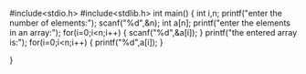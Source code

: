 #include<stdio.h>
#include<stdlib.h>
int main()
{
  int i,n;
  printf("enter the number of elements:");
  scanf("%d",&n);
  int a[n];
  printf("enter the elements in an array:");
  for(i=0;i<n;i++)
  {
     scanf("%d",&a[i]);
  }
  printf("the entered array is:");
  for(i=0;i<n;i++)
  {
    printf("%d",a[i]);
  }
  
}
